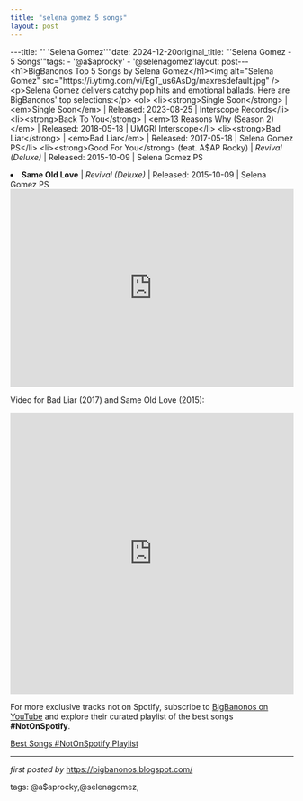 ```yaml
---
title: "selena gomez 5 songs"
layout: post
---
```

---title: "' 'Selena Gomez''"date: 2024-12-20original_title: "'Selena Gomez - 5 Songs'"tags:  - '@a$aprocky'  - '@selenagomez'layout: post---<h1>BigBanonos Top 5 Songs by Selena Gomez</h1><img alt="Selena Gomez" src="https://i.ytimg.com/vi/EgT_us6AsDg/maxresdefault.jpg" /> <p>Selena Gomez delivers catchy pop hits and emotional ballads. Here are BigBanonos' top selections:</p> <ol> <li><strong>Single Soon</strong> | <em>Single Soon</em> | Released: 2023-08-25 | Interscope Records</li> <li><strong>Back To You</strong> | <em>13 Reasons Why (Season 2)</em> | Released: 2018-05-18 | UMGRI Interscope</li> <li><strong>Bad Liar</strong> | <em>Bad Liar</em> | Released: 2017-05-18 | Selena Gomez PS</li> <li><strong>Good For You</strong> (feat. A$AP Rocky) | <em>Revival (Deluxe)</em> | Released: 2015-10-09 | Selena Gomez PS</li> <li><strong>Same Old Love</strong> | <em>Revival (Deluxe)</em> | Released: 2015-10-09 | Selena Gomez PS</li></ol> <div> <iframe allow="autoplay; clipboard-write; encrypted-media; fullscreen; picture-in-picture" frameborder="0" height="352" loading="lazy" src="https://open.spotify.com/embed/playlist/1TMOSi3BC7X2Pw0dxPfOja?utm_source=generator" width="100%"></iframe></div><p> Video for Bad Liar (2017) and Same Old Love (2015):</p> <iframe allow="encrypted-media" allowfullscreen="" frameborder="0" gesture="media" height="500px" src="https://www.youtube.com/embed/videoseries?list=PLtuNtuTatqI1UnM582xKrfHkprGOcPaWm" width="100%"></iframe><!--Subscribe and Playlist Links--><div>    <p>For more exclusive tracks not on Spotify, subscribe to <a href="https://www.youtube.com/@BigBanonos" target="_blank">BigBanonos on YouTube</a> and explore their curated playlist of the best songs <strong>#NotOnSpotify</strong>.</p>    <p><a href="https://www.youtube.com/playlist?list=PLtuNtuTatqI0kFahUCbtbfenC_ET5O_tr" target="_blank">Best Songs #NotOnSpotify Playlist<br /></a></p></div><hr /><p><em>first posted by</em> <a href="https://bigbanonos.blogspot.com/" rel="noopener" target="_new">https://bigbanonos.blogspot.com/</a></p><p>tags: @a$aprocky,@selenagomez,</p>